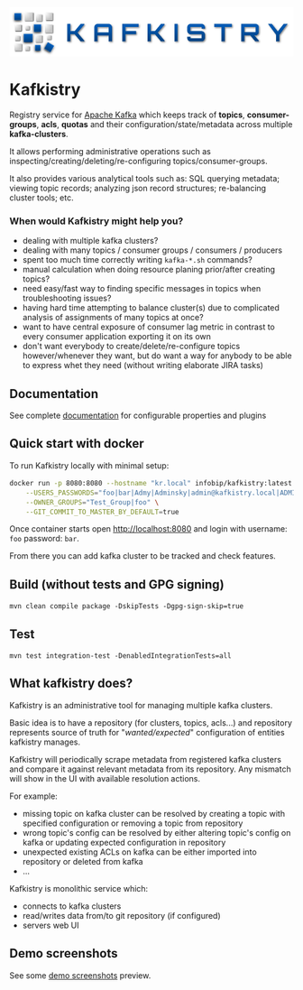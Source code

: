 ![](kafkistry-web/src/main/resources/ui/static/img/default/banner.png)

# Kafkistry

Registry service for [Apache Kafka](https://kafka.apache.org/) which keeps track of **topics**, **consumer-groups**, **acls**, **quotas** and their configuration/state/metadata across multiple **kafka-clusters**.

It allows performing administrative operations such as inspecting/creating/deleting/re-configuring topics/consumer-groups.

It also provides various analytical tools such as: SQL querying metadata; viewing topic records; 
analyzing json record structures; re-balancing cluster tools; etc.

### When would Kafkistry might help you?
 - dealing with multiple kafka clusters?
 - dealing with many topics / consumer groups / consumers / producers
 - spent too much time correctly writing `kafka-*.sh` commands?
 - manual calculation when doing resource planing prior/after creating topics?
 - need easy/fast way to finding specific messages in topics when troubleshooting issues?
 - having hard time attempting to balance cluster(s) due to complicated analysis of assignments of many topics at once?
 - want to have central exposure of consumer lag metric in contrast to every consumer application exporting it on its own
 - don't want everybody to create/delete/re-configure topics however/whenever they want, 
   but do want a way for anybody to be able to express whet they need (without writing elaborate JIRA tasks)


## Documentation
See complete [documentation](DOCUMENTATION.md) for configurable properties and plugins


## Quick start with docker

To run Kafkistry locally with minimal setup:
```bash
docker run -p 8080:8080 --hostname "kr.local" infobip/kafkistry:latest \
    --USERS_PASSWORDS="foo|bar|Admy|Adminsky|admin@kafkistry.local|ADMIN|" \
    --OWNER_GROUPS="Test_Group|foo" \
    --GIT_COMMIT_TO_MASTER_BY_DEFAULT=true  
```
Once container starts open [http://localhost:8080](http://localhost:8080) and login with username: `foo` password: `bar`.

From there you can add kafka cluster to be tracked and check features.


## Build (without tests and GPG signing)
```
mvn clean compile package -DskipTests -Dgpg-sign-skip=true
```

## Test
```
mvn test integration-test -DenabledIntegrationTests=all
```

## What kafkistry does?

Kafkistry is an administrative tool for managing multiple kafka clusters.

Basic idea is to have a repository (for clusters, topics, acls...) and repository represents source of truth 
for "_wanted/expected_" configuration of entities kafkistry manages.

Kafkistry will periodically scrape metadata from registered kafka clusters and compare it against relevant metadata 
from its repository. Any mismatch will show in the UI with available resolution actions. 

For example:
 - missing topic on kafka cluster can be resolved by creating a topic with specified configuration or removing a topic from repository
 - wrong topic's config can be resolved by either altering topic's config on kafka or updating expected configuration in repository
 - unexpected existing ACLs on kafka can be either imported into repository or deleted from kafka
 - ...

Kafkistry is monolithic service which:
 - connects to kafka clusters
 - read/writes data from/to git repository (if configured)
 - servers web UI 


## Demo screenshots
See some [demo screenshots](demo-screenshoots/preview-demo.md) preview.
